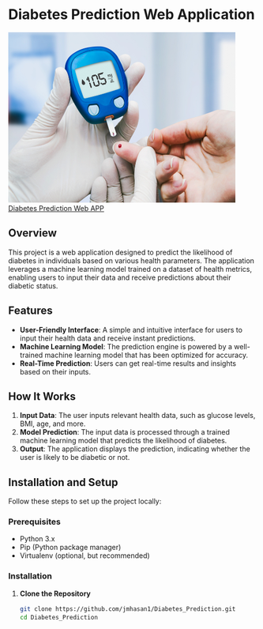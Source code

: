 # Diabetes Prediction Web Application

<img src="diabetes.jpg" alt="Flowers in Chania" width="460" height="345">
<a href="https://jmhasan1.github.io/Jahid_Portfolio/" target="_blank">Diabetes Prediction Web APP</a>    

## Overview

This project is a web application designed to predict the likelihood of diabetes in individuals based on various health parameters. The application leverages a machine learning model trained on a dataset of health metrics, enabling users to input their data and receive predictions about their diabetic status.

## Features

- **User-Friendly Interface**: A simple and intuitive interface for users to input their health data and receive instant predictions.
- **Machine Learning Model**: The prediction engine is powered by a well-trained machine learning model that has been optimized for accuracy.
- **Real-Time Prediction**: Users can get real-time results and insights based on their inputs.

## How It Works

1. **Input Data**: The user inputs relevant health data, such as glucose levels, BMI, age, and more.
2. **Model Prediction**: The input data is processed through a trained machine learning model that predicts the likelihood of diabetes.
3. **Output**: The application displays the prediction, indicating whether the user is likely to be diabetic or not.

<!--![Workflow Diagram](https://via.placeholder.com/300x150) <!-- Replace with an actual image link -->

## Installation and Setup

Follow these steps to set up the project locally:

### Prerequisites

- Python 3.x
- Pip (Python package manager)
- Virtualenv (optional, but recommended)

### Installation

1. **Clone the Repository**
   ```bash
   git clone https://github.com/jmhasan1/Diabetes_Prediction.git
   cd Diabetes_Prediction
